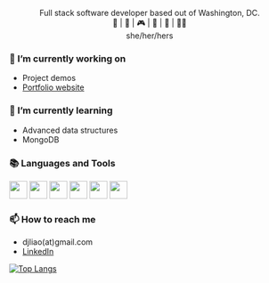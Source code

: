 
  
<p align="center">
Full stack software developer based out of Washington, DC.  <br>
🧶 | 🎤 | 🎮 | 🎸 | 🎲 | 🖖🏼    <br>
she/her/hers
</p>

### 🔭 I’m currently working on
- Project demos
- [Portfolio website](https://djliao.dev)

### 🌱 I’m currently learning
- Advanced data structures
- MongoDB

### 📚 Languages and Tools
<img height="32" width="32" src="https://upload.wikimedia.org/wikipedia/commons/7/73/Ruby_logo.svg" />  <img height="32"  src="https://upload.wikimedia.org/wikipedia/commons/3/3b/Javascript_Logo.png" />  <img height="32" src="https://upload.wikimedia.org/wikipedia/commons/a/a7/React-icon.svg" />  <img height="32" src="https://upload.wikimedia.org/wikipedia/commons/c/c3/Ruby_on_Rails_logo.svg" />  <img height="32" src="https://upload.wikimedia.org/wikipedia/commons/2/21/Devicon-html5-plain-wordmark.svg" />  <img height="32"  src="https://upload.wikimedia.org/wikipedia/commons/d/d5/CSS3_logo_and_wordmark.svg" /> 




### 📫 How to reach me
- djliao(at)gmail.com 
- [LinkedIn](https://www.linkedin.com/in/djliao/)

[![Top Langs](https://github-readme-stats.vercel.app/api/top-langs/?username=DianaLiao&theme=cobalt)](https://github.com/anuraghazra/github-readme-stats)

<!--

## 👋🏻 Hi, I'm Diana!


**DianaLiao/DianaLiao** is a ✨ _special_ ✨ repository because its `README.md` (this file) appears on your GitHub profile.

Here are some ideas to get you started:

- 🔭 I’m currently working on ...
- 🌱 I’m currently learning ...
- 👯 I’m looking to collaborate on ...
- 🤔 I’m looking for help with ...
- 💬 Ask me about ...
- 📫 How to reach me: ...
- 😄 Pronouns: ...
- ⚡ Fun fact: ...

<a href="https://github.com/anuraghazra/github-readme-stats">
  <img align="center" src="https://github-readme-stats.vercel.app/api?username=DianaLiao&hide=stars&count_private=true&show_icons=true&theme=cobalt&hide_rank=true&custom_title=Github+Stats" />
</a>
<a href="https://github.com/anuraghazra/github-readme-stats">
  <img align="center" src="https://github-readme-stats.vercel.app/api/top-langs/?username=DianaLiao&theme=cobalt" />
</a>

[![Diana's GitHub stats](https://github-readme-stats.vercel.app/api?username=DianaLiao&hide=stars&count_private=true&show_icons=true&theme=cobalt&hide_rank=true&custom_title=Github+Stats)](https://github.com/anuraghazra/github-readme-stats)


-->
